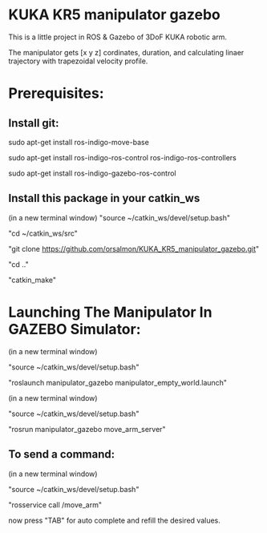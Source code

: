 KUKA KR5 manipulator gazebo
===========================
This is a little project in ROS & Gazebo of 3DoF KUKA robotic arm.

The manipulator gets [x y z] cordinates, duration, and calculating linaer trajectory with trapezoidal velocity profile.

Prerequisites:
==============
Install git:
------------
sudo apt-get install ros-indigo-move-base

sudo apt-get install ros-indigo-ros-control ros-indigo-ros-controllers

sudo apt-get install ros-indigo-gazebo-ros-control

Install this package in your catkin_ws
--------------------------------------
(in a new terminal window) "source ~/catkin_ws/devel/setup.bash"

"cd ~/catkin_ws/src"

"git clone https://github.com/orsalmon/KUKA_KR5_manipulator_gazebo.git"

"cd .."

"catkin_make"

Launching The Manipulator In GAZEBO Simulator:
==============================================
(in a new terminal window)

"source ~/catkin_ws/devel/setup.bash"

"roslaunch manipulator_gazebo manipulator_empty_world.launch"

(in a new terminal window)

"source ~/catkin_ws/devel/setup.bash"

"rosrun manipulator_gazebo move_arm_server"

To send a command:
------------------
(in a new terminal window)

"source ~/catkin_ws/devel/setup.bash"

"rosservice call /move_arm"

now press "TAB" for auto complete and refill the desired values.


